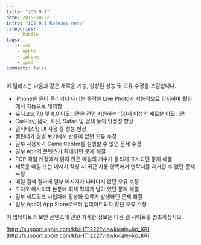 ```yaml
---
title: "iOS 9.1"
date: 2015-10-22
intro: "iOS 9.1 Release note"
categories: 
    - Mobile
tags:
    - ios
    - apple
    - iphone
    - ipad
comments: false
---
```


이 릴리즈는 다음과 같은 새로운 기능, 향상된 성능 및 오류 수정을 포함합니다.

-   iPhone을 들어 올리거나 내리는 동작을 Live Photo가 지능적으로 감지하여 촬영에서 자동으로 제외함
-   유니코드 7.0 및 8.0 이모티콘을 전면 지원하는 150개 이상의 새로운 이모티콘
-   CarPlay, 음악, 사진, Safari 및 검색 등의 안정성 향상
-   멀티태스킹 UI 사용 중 성능 향상
-   캘린더가 월별 보기에서 반응이 없던 오류 수정
-   일부 사용자가 Game Center를 실행할 수 없던 문제 수정
-   일부 App의 콘텐츠가 확대되던 문제 해결
-   POP 메일 계정에서 읽지 않은 메일의 개수가 틀리게 표시되던 문제 해결
-   새로운 메일 또는 메시지 작성 시 최근 사용 항목에서 연락처를 제거할 수 없던 문제 수정
-   메일 검색 결과에 일부 메시지가 나타나지 않던 오류 수정
-   오디오 메시지의 본문에 회색 막대가 남아 있던 문제 해결
-   일부 네트워크 사업자에 활성화 오류가 발생하던 문제 해결
-   일부 App이 App Store로부터 업데이트되지 않던 오류 수정

이 업데이트의 보안 콘텐츠에 관한 자세한 정보는 다음 웹 사이트를 참조하십시오.

[http://support.apple.com/kb/HT1222?viewlocale=ko_KR](http://support.apple.com/kb/HT1222?viewlocale=ko_KR)
